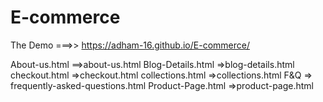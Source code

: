 # E-commerce

The Demo ===>> https://adham-16.github.io/E-commerce/

About-us.html ==>about-us.html
Blog-Details.html =>blog-details.html
checkout.html =>checkout.html
collections.html =>collections.html 
 F&Q => frequently-asked-questions.html
Product-Page.html =>product-page.html